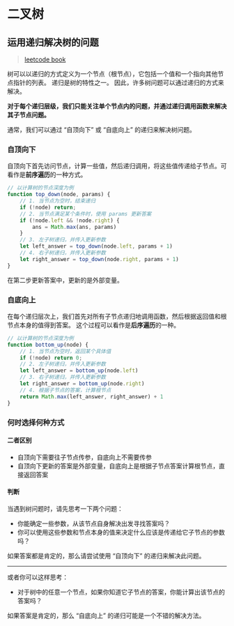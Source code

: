 # 二叉树
## 运用递归解决树的问题

> [leetcode book](https://leetcode-cn.com/leetbook/read/data-structure-binary-tree/xefb4e/)

树可以以递归的方式定义为一个节点（根节点），它包括一个值和一个指向其他节点指针的列表。 递归是树的特性之一。 因此，许多树问题可以通过递归的方式来解决。 

**对于每个递归层级，我们只能关注单个节点内的问题，并通过递归调用函数来解决其子节点问题。**

通常，我们可以通过 “自顶向下” 或 “自底向上” 的递归来解决树问题。

### 自顶向下

自顶向下首先访问节点，计算一些值，然后递归调用，将这些值传递给子节点。可看作是**前序遍历**的一种方式。

```js
// 以计算树的节点深度为例
function top_down(node, params) {
    // 1. 当节点为空时，结束递归
    if (!node) return;
    // 2. 当节点满足某个条件时，使用 params 更新答案
    if (!node.left && !node.right) {
        ans = Math.max(ans, params)
    }
    // 3. 左子树递归，并传入更新参数
    let left_answer = top_down(node.left, params + 1)
    // 4. 右子树递归，并传入更新参数
    let right_answer = top_down(node.right, params + 1)
}
```

在第二步更新答案中，更新的是外部变量。

### 自底向上
在每个递归层次上，我们首先对所有子节点递归地调用函数，然后根据返回值和根节点本身的值得到答案。 这个过程可以看作是**后序遍历**的一种。


```js
// 以计算树的节点深度为例
function bottom_up(node) {
    // 1. 当节点为空时，返回某个具体值
    if (!node) return 0;
    // 2. 左子树递归，并传入更新参数
    let left_answer = bottom_up(node.left)
    // 3. 右子树递归，并传入更新参数
    let right_answer = bottom_up(node.right)
    // 4. 根据子节点的答案，计算根节点
    return Math.max(left_answer, right_answer) + 1
}
```

### 何时选择何种方式

#### 二者区别

- 自顶向下需要往子节点传参，自底向上不需要传参
- 自顶向下更新的答案是外部变量，自底向上是根据子节点答案计算根节点，直接返回答案

#### 判断

当遇到树问题时，请先思考一下两个问题：

- 你能确定一些参数，从该节点自身解决出发寻找答案吗？
- 你可以使用这些参数和节点本身的值来决定什么应该是传递给它子节点的参数吗？

如果答案都是肯定的，那么请尝试使用 “自顶向下” 的递归来解决此问题。

---

或者你可以这样思考：

- 对于树中的任意一个节点，如果你知道它子节点的答案，你能计算出该节点的答案吗？ 

如果答案是肯定的，那么 “自底向上” 的递归可能是一个不错的解决方法。
